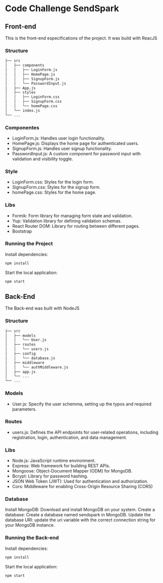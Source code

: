 # Code Challenge SendSpark

## Front-end

This is the front-end especifications of the project. It was build with ReacJS

### Structure
```bash
├── src
│   ├── components
│   │   ├── LoginForm.js
│   │   ├── HomePage.js
│   │   ├── SignupForm.js
│   │   └── PasswordInput.js
│   ├── App.js
│   ├── styles
│   │   ├── LoginForm.css
│   │   ├── SignupForm.css
│   │   └── homePage.css
│   └── index.js
└── ...
```

### Componentes
- LoginForm.js: Handles user login functionality.
- HomePage.js: Displays the home page for authenticated users.
- SignupForm.js: Handles user signup functionality.
- PasswordInput.js: A custom component for password input with validation and visibility toggle.

### Style
- LoginForm.css: Styles for the login form.
- SignupForm.css: Styles for the signup form.
- homePage.css: Styles for the home page.

### Libs
- Formik: Form library for managing form state and validation.
- Yup: Validation library for defining validation schemas.
- React Router DOM: Library for routing between different pages.
- Bootstrap

### Running the Project
Install dependencies:
```bash 
npm install
```
Start the local application:
```bash 
npm start
```

## Back-End

The Back-end was built with NodeJS

### Structure
```bash
├── src
│   ├── models
│   │   └── User.js
│   ├── routes
│   │   └── users.js
│   ├── config
│   │   └── database.js
│   ├── middleware
│   │   └── authMiddleware.js
│   ├── app.js
│   └── ...
└── ...

```

### Models
- User.js: Specify the user schemma, setting up the typos and required parameters.

### Routes
- users.js: Defines the API endpoints for user-related operations, including registration, login, authentication, and data management.

### Libs
- Node.js: JavaScript runtime environment.
- Express: Web framework for building REST APIs.
- Mongoose: Object-Document Mapper (ODM) for MongoDB.
- Bcrypt: Library for password hashing.
- JSON Web Token (JWT): Used for authentication and authorization.
- Cors: Middleware for enabling Cross-Origin Resource Sharing (CORS)

### Database
Install MongoDB: Download and install MongoDB on your system.
Create a database: Create a database named sendspark in MongoDB.
Update the database URI: update the uri variable with the correct connection string for your MongoDB instance.

### Running the Back-end
Install dependencies:
```bash 
npm install
```
Start the local application:
```bash 
npm start
``` 